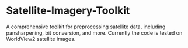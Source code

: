 # Satellite-Imagery-Toolkit
A comprehensive toolkit for preprocessing satellite data, including pansharpening, bit conversion, and more. Currently the code is tested on WorldView2 satellite images.
